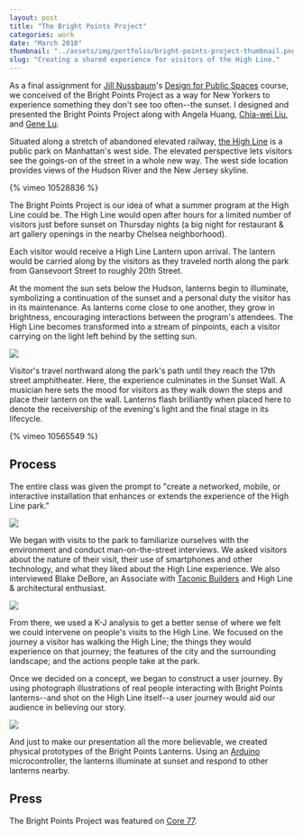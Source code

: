 ```yaml
---
layout: post
title: "The Bright Points Project"
categories: work
date: "March 2010"
thumbnail: "../assets/img/portfolio/bright-points-project-thumbnail.png"
slug: "Creating a shared experience for visitors of the High Line."
---
```


As a final assignment for [Jill Nussbaum][23]'s [Design for Public Spaces][24]
course, we conceived of the Bright Points Project as a way for New Yorkers to
experience something they don't see too often--the sunset. I designed and
presented the Bright Points Project along with Angela Huang, [Chia-wei
Liu][25], and [Gene Lu][26].

  [23]: http://interactiondesign.sva.edu/faculty/profile/jill_nussbaum/
  [24]: http://interactiondesign.sva.edu/classes/designforpublicspaces/
  [25]: http://www.csie.ntu.edu.tw/~r93122/
  [26]: http://www.genelu.com/

Situated along a stretch of abandoned elevated railway, [the High Line][27] is
a public park on Manhattan's west side. The elevated perspective lets visitors
see the goings-on of the street in a whole new way. The west side location
provides views of the Hudson River and the New Jersey skyline.

  [27]: http://thehighline.org/

{% vimeo 10528836 %}

The Bright Points Project is our idea of what a summer program at the High
Line could be. The High Line would open after hours for a limited number of
visitors just before sunset on Thursday nights (a big night for restaurant &
art gallery openings in the nearby Chelsea neighborhood).

Each visitor would receive a High Line Lantern upon arrival. The lantern would
be carried along by the visitors as they traveled north along the park from
Gansevoort Street to roughly 20th Street.

At the moment the sun sets below the Hudson, lanterns begin to illuminate,
symbolizing a continuation of the sunset and a personal duty the visitor has
in its maintenance. As lanterns come close to one another, they grow in
brightness, encouraging interactions between the program's attendees. The High
Line becomes transformed into a stream of pinpoints, each a visitor carrying
on the light left behind by the setting sun.

![][31]

Visitor's travel northward along the park's path until they reach the 17th
street amphitheater. Here, the experience culminates in the Sunset Wall. A
musician here sets the mood for visitors as they walk down the steps and place
their lantern on the wall. Lanterns flash brilliantly when placed here to
denote the receivership of the evening's light and the final stage in its
lifecycle.

{% vimeo 10565549 %}

## Process

The entire class was given the prompt to "create a networked, mobile, or
interactive installation that enhances or extends the experience of the High
Line park."

![][32]

We began with visits to the park to familiarize ourselves with the environment
and conduct man-on-the-street interviews. We asked visitors about the nature
of their visit, their use of smartphones and other technology, and what they
liked about the High Line experience. We also interviewed Blake DeBore, an
Associate with [Taconic Builders][28] and High Line & architectural
enthusiast.

  [28]: http://www.taconicbuilders.com/

![][33]

From there, we used a K-J analysis to get a better sense of where we felt we
could intervene on people's visits to the High Line. We focused on the journey
a visitor has walking the High Line; the things they would experience on that
journey; the features of the city and the surrounding landscape; and the
actions people take at the park.

Once we decided on a concept, we began to construct a user journey. By using
photograph illustrations of real people interacting with Bright Points
lanterns--and shot on the High Line itself--a user journey would aid our
audience in believing our story.

![][34]

And just to make our presentation all the more believable, we created physical
prototypes of the Bright Points Lanterns. Using an [Arduino][29]
microcontroller, the lanterns illuminate at sunset and respond to other
lanterns nearby.

  [29]: http://arduino.cc/

## Press

The Bright Points Project was featured on [Core 77][30].

  [30]: http://www.core77.com/blog/technology/sva_graduate_interaction_design_students_eye_the_high_line_16367.asp

  [31]: ../assets/img/portfolio/bright-points-project-0-620.jpg
  [32]: ../assets/img/portfolio/bright-points-project-4-620.png
  [33]: ../assets/img/portfolio/bright-points-project-1-620.png
  [34]: ../assets/img/portfolio/bright-points-project-3-620.jpg
